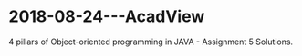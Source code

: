 # 2018-08-24---AcadView

4 pillars of Object-oriented programming in JAVA - Assignment 5 Solutions.
